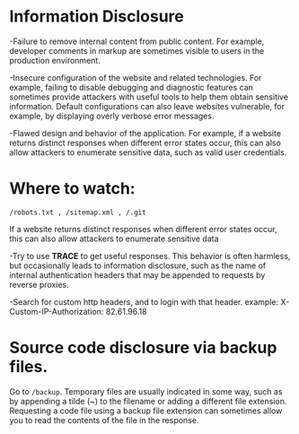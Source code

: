 # Information Disclosure


-Failure to remove internal content from public content. For example, developer comments 
in markup are sometimes visible to users in the production environment.

-Insecure configuration of the website and related technologies. For example, failing to disable debugging and diagnostic features 
can sometimes provide attackers with useful tools to help them obtain sensitive information. Default configurations can also leave websites vulnerable, 
for example, by displaying overly verbose error messages.


-Flawed design and behavior of the application. For example, if a website returns distinct responses when different error states occur, this can also allow attackers to enumerate 
sensitive data, such as valid user credentials.

# Where to watch: 
```
/robots.txt , /sitemap.xml , /.git
```

If a website returns distinct responses when different error states occur, this can also allow attackers to enumerate sensitive data

-Try to use **TRACE** to get useful responses. This behavior is often harmless, but occasionally leads 
to information disclosure, such as the name of internal authentication headers that may be appended to requests by reverse proxies. 

-Search for custom http headers, and to login with that header. 
example: X-Custom-IP-Authorization: 82.61.96.18

# Source code disclosure via backup files.
Go to `/backup`.
Temporary files are usually indicated in some way, such as by appending a tilde (~) to the filename or adding 
a different file extension. Requesting a code file using a backup file extension can sometimes allow you to read the contents of the file in the response. 

